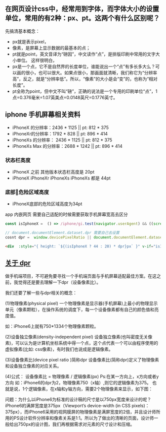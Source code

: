 ## 在网页设计css中，经常用到字体，而字体大小的设置单位，常用的有2种：px、pt。这两个有什么区别呢？

先搞清基本概念：
- px就是表示pixel，
- 像素，是屏幕上显示数据的最基本的点；
- pt就是point，英文音译为“磅因”，中文读作“点”，是排版印刷中常用的文字大小单位。
这样很明白，
- px是一个点，它不是自然界的长度单位，谁能说出一个“点”有多长多大么？可以画的很小，也可以很大。如果点很小，那画面就清晰，我们称它为“分辨率高”，反之，就是“分辨率低”。所以，“像素”的大小是会“变”的，也称为“相对长度”。
- pt全称为point，但中文不叫“磅”，正确的说法是一个专用的印刷单位“点”，1点=0.376毫米=1.07英美点=0.0148英尺=0.1776英寸。

## iphone 手机屏幕相关资料

- iPhoneX 的分辨率：2436 * 1125 || pt: 812 * 375
- iPhoneXr的分辨率：1792 * 828 || pt: 896 * 414
- iPhoneXs 的分辨率： 2436 * 1125 || pt: 812 * 375
- iPhoneXs Max 的分辨率：2688 * 1242 || pt: 896 * 414



### 状态栏高度
- iPhoneX 之前 其他版本状态栏高度是 20pt 
- iPhoneX iPhoneXr iPhoneXs iPhoneXs 都是 44pt

### 底部危险区域高度
- iPhoneX底部的危险区域高度为34pt



app 内嵌网页 需要自己适配的时候需要获取手机屏幕宽高去区分

```js
const isIphoneX =  () => /iphone/gi.test(navigator.userAgent) && ((screen.height == 812 && screen.width == 375)||(screen.height == 896 && screen.width == 414))

// document.documentElement.dataset.dpr 需要自己去设置
cosnt dpr =  window.devicePixelRatio || document.documentElement.dataset.dpr , 

```

```html
<div  :style="{ height: `${(isIphoneX ? 44 : 20) * dpr}px` }" v-if="isIOS && isAppEnv"></div>
```

## [关于 dpr ](https://www.cnblogs.com/liujn0829/p/7909218.html)

做手机端项目，不可避免要寻找一个手机端页面与手机屏幕适配最佳方案。在这之前，我觉得还是要去理解一下dpr（设备像素比）。

我们还要了解一些与dpr相关的概念：

(1)物理像素(physical pixel)
一个物理像素是显示器(手机屏幕)上最小的物理显示单元（像素颗粒），在操作系统的调度下，每一个设备像素都有自己的颜色值和亮度值。

如：iPhone6上就有750*1334个物理像素颗粒。

(2)设备独立像素(density-independent pixel)
设备独立像素(也叫密度无关像素)，可以认为是计算机坐标系统中得一个点，这个点代表一个可以由程序使用的虚拟像素(比如: css像素)，有时我们也说成是逻辑像素。

(3)设备像素比(device pixel ratio )简称dpr
设备像素比(简称dpr)定义了物理像素和设备独立像素的对应关系。

(4)公式：
设备像素比 = 物理像素 / 逻辑像素(px)  Ps:在某一方向上，x方向或者y方向
如：iPhone6的dpr为2，物理像素750（x轴）,则它的逻辑像素为375。
也就是说，1个逻辑像素，在x轴和y轴方向，需要2个物理像素来显示，如下图：

问题：为什么以iPhone6为标准的设计稿的尺寸是以750px宽度来设计的呢？
iPhone6的满屏宽度是375px（Viewport’s device-width (in CSS pixels)：375px），而iPhone6采用的视网膜屏的物理像素是满屏宽度的2倍，并且设计师所用的PS设计软件分辨率和像素关系是1:1。所以为了做出的清晰的页面，设计师一般给出750px的设计图，我们再根据需求对元素的尺寸设计和压缩。


